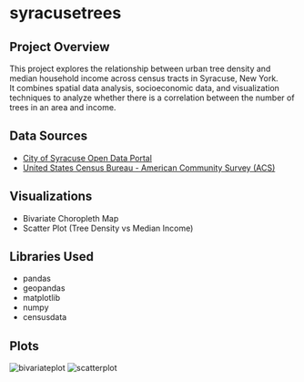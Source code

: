 # syracusetrees

## Project Overview
This project explores the relationship between urban tree density and median household income across census tracts in Syracuse, New York.  
It combines spatial data analysis, socioeconomic data, and visualization techniques to analyze whether there is a correlation between the number of trees in an area and income.

## Data Sources
- [City of Syracuse Open Data Portal](https://data.syrgov.net/)
- [United States Census Bureau - American Community Survey (ACS)](https://www.census.gov/programs-surveys/acs)

## Visualizations
- Bivariate Choropleth Map
- Scatter Plot (Tree Density vs Median Income)

## Libraries Used
- pandas
- geopandas
- matplotlib
- numpy
- censusdata

## Plots
![bivariateplot](https://github.com/user-attachments/assets/98a03854-9dd3-4363-b513-9ca86a456f5e)
![scatterplot](https://github.com/user-attachments/assets/61ddaef6-93df-48ae-a872-4363d00fa3e9)
